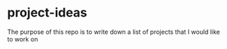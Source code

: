 # project-ideas
The purpose of this repo is to write down a list of projects that I would like to work on 
